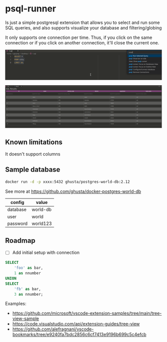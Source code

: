 # psql-runner

Is just a simple postgresql extension that allows you to select and run
some SQL queries, and also supports visualize your database and filtering/globing

It only supports one connection per time. Thus, if you click on the same connection
or if you click on another connection, it'll close the current one.

![input](/docs/image/input.png)

![output](/docs/image/output.png)

## Known limitations

It doesn't support columns

## Sample database

```bash
docker run -d -p xxxx:5432 ghusta/postgres-world-db:2.12
```

See more at https://github.com/ghusta/docker-postgres-world-db

| config   | value    |
| -------- | -------- |
| database | world-db |
| user     | world    |
| password | world123 |

## Roadmap

-   [ ] Add initial setup with connection

```sql
SELECT
    'foo' as bar,
    1 as nnumber
UNION
SELECT
    'fb' as bar,
    3 as nnumber;
```

Examples:

-   https://github.com/microsoft/vscode-extension-samples/tree/main/tree-view-sample
-   https://code.visualstudio.com/api/extension-guides/tree-view
-   https://github.com/alefragnani/vscode-bookmarks/tree/e9240fa7bdc2856c6cf7413e9196b699c5c4efcb

